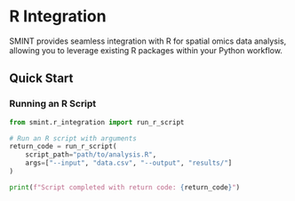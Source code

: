 # R Integration

SMINT provides seamless integration with R for spatial omics data analysis, allowing you to leverage existing R packages within your Python workflow.

## Quick Start

### Running an R Script

```python
from smint.r_integration import run_r_script

# Run an R script with arguments
return_code = run_r_script(
    script_path="path/to/analysis.R",
    args=["--input", "data.csv", "--output", "results/"]
)

print(f"Script completed with return code: {return_code}")
